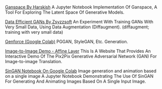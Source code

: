
[Ganspace By Harskish](https://colab.research.google.com/github/harskish/ganspace/blob/master/notebooks/Ganspace_colab.ipynb)
A Jupyter Notebook Implementation Of Ganspace, A Tool For Exploring The Latent Space Of Generative Models.

[Data Efficient GANs By Zsyzzsoft](https://colab.research.google.com/gist/zsyzzsoft/5fbb71b9bf9a3217576bebae5de46fc2/data-efficient-gans.ipynb)
An Experiment With Training GANs With Very Small Data, Using Data Augmentation (Diffaugment).
(diffaugment; training with very small data)

[Genforce (Google Colab)](https://colab.research.google.com/drive/1ytdR30L7uXLaG_4Iph331o70wZWA-bkd)
PGGAN, StyleGAN, Etc. Generation.

[Image-to-Image Demo - Affine Layer](https://affinelayer.com/pixsrv/)
This Is A Website That Provides An Interactive Demo Of The Pix2Pix Generative Adversarial Network (GAN) For Image-to-image Translation.

[SinGAN Notebook On Google Colab](https://colab.research.google.com/github/dvschultz/ai/blob/master/SinGAN.ipynb)
Image generation and animation based on a single image
A Jupyter Notebook Demonstrating The Use Of SinGAN For Generating And Animating Images Based On A Single Input Image.
